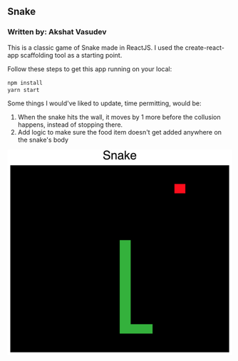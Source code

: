 ## Snake
### Written by: Akshat Vasudev  

This is a classic game of Snake made in ReactJS.  I used the create-react-app scaffolding tool as a starting point.

Follow these steps to get this app running on your local:  


```
npm install  
yarn start
```

Some things I would've liked to update, time permitting, would be:  
1. When the snake hits the wall, it moves by 1 more before the collusion happens, instead of stopping there.  
2. Add logic to make sure the food item doesn't get added anywhere on the snake's body

![snake-react](snakeReact.png)